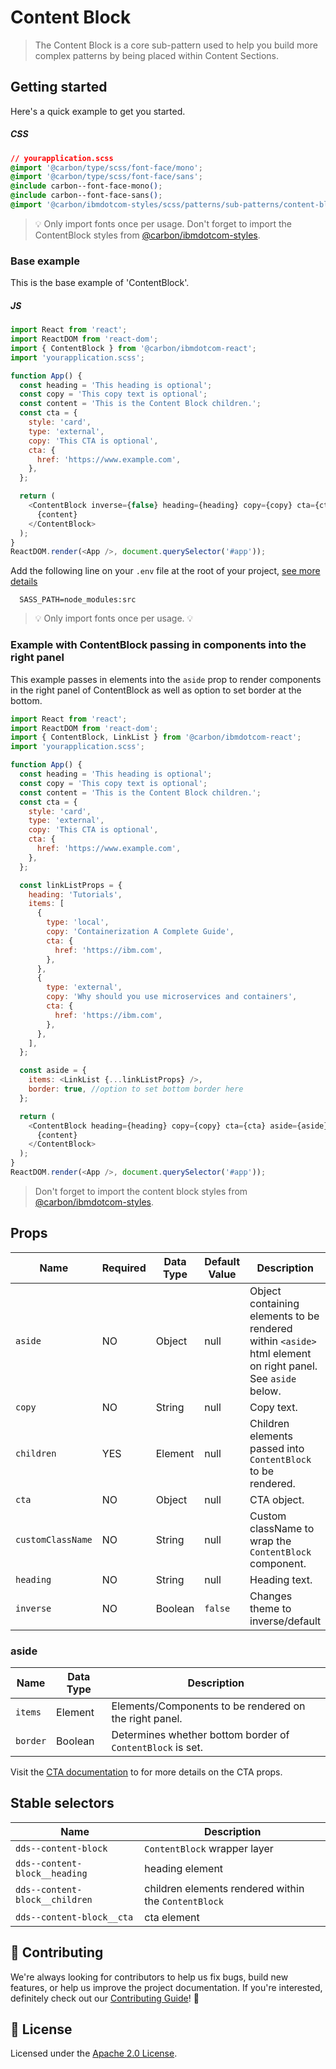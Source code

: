 # Content Block

> The Content Block is a core sub-pattern used to help you build more complex
> patterns by being placed within Content Sections.

## Getting started

Here's a quick example to get you started.

##### CSS

```css
// yourapplication.scss
@import '@carbon/type/scss/font-face/mono';
@import '@carbon/type/scss/font-face/sans';
@include carbon--font-face-mono();
@include carbon--font-face-sans();
@import '@carbon/ibmdotcom-styles/scss/patterns/sub-patterns/content-block/_content-block.scss';
```

> 💡 Only import fonts once per usage. Don't forget to import the ContentBlock
> styles from
> [@carbon/ibmdotcom-styles](https://github.com/carbon-design-system/ibm-dotcom-library/blob/master/packages/styles).

### Base example

This is the base example of 'ContentBlock'.

##### JS

```javascript
import React from 'react';
import ReactDOM from 'react-dom';
import { ContentBlock } from '@carbon/ibmdotcom-react';
import 'yourapplication.scss';

function App() {
  const heading = 'This heading is optional';
  const copy = 'This copy text is optional';
  const content = 'This is the Content Block children.';
  const cta = {
    style: 'card',
    type: 'external',
    copy: 'This CTA is optional',
    cta: {
      href: 'https://www.example.com',
    },
  };

  return (
    <ContentBlock inverse={false} heading={heading} copy={copy} cta={cta}>
      {content}
    </ContentBlock>
  );
}
ReactDOM.render(<App />, document.querySelector('#app'));
```

Add the following line on your `.env` file at the root of your project,
[see more details](https://github.com/carbon-design-system/ibm-dotcom-library/tree/master/packages/styles#usage)

```
  SASS_PATH=node_modules:src
```

> 💡 Only import fonts once per usage. 💡

### Example with ContentBlock passing in components into the right panel

This example passes in elements into the `aside` prop to render components in
the right panel of ContentBlock as well as option to set border at the bottom.

```javascript
import React from 'react';
import ReactDOM from 'react-dom';
import { ContentBlock, LinkList } from '@carbon/ibmdotcom-react';
import 'yourapplication.scss';

function App() {
  const heading = 'This heading is optional';
  const copy = 'This copy text is optional';
  const content = 'This is the Content Block children.';
  const cta = {
    style: 'card',
    type: 'external',
    copy: 'This CTA is optional',
    cta: {
      href: 'https://www.example.com',
    },
  };

  const linkListProps = {
    heading: 'Tutorials',
    items: [
      {
        type: 'local',
        copy: 'Containerization A Complete Guide',
        cta: {
          href: 'https://ibm.com',
        },
      },
      {
        type: 'external',
        copy: 'Why should you use microservices and containers',
        cta: {
          href: 'https://ibm.com',
        },
      },
    ],
  };

  const aside = {
    items: <LinkList {...linkListProps} />,
    border: true, //option to set bottom border here
  };

  return (
    <ContentBlock heading={heading} copy={copy} cta={cta} aside={aside}>
      {content}
    </ContentBlock>
  );
}
ReactDOM.render(<App />, document.querySelector('#app'));
```

> Don't forget to import the content block styles from
> [@carbon/ibmdotcom-styles](https://github.com/carbon-design-system/ibm-dotcom-library/blob/master/packages/styles).

## Props

| Name              | Required | Data Type | Default Value | Description                                                                                                |
| ----------------- | -------- | --------- | ------------- | ---------------------------------------------------------------------------------------------------------- |
| `aside`           | NO       | Object    | null          | Object containing elements to be rendered within `<aside>` html element on right panel. See `aside` below. |
| `copy`            | NO       | String    | null          | Copy text.                                                                                                 |
| `children`        | YES      | Element   | null          | Children elements passed into `ContentBlock` to be rendered.                                               |
| `cta`             | NO       | Object    | null          | CTA object.                                                                                                |
| `customClassName` | NO       | String    | null          | Custom className to wrap the `ContentBlock` component.                                                     |
| `heading`         | NO       | String    | null          | Heading text.                                                                                              |
| `inverse`         | NO       | Boolean   | `false`       | Changes theme to inverse/default                                                                           |

### aside

| Name     | Data Type | Description                                                |
| -------- | --------- | ---------------------------------------------------------- |
| `items`  | Element   | Elements/Components to be rendered on the right panel.     |
| `border` | Boolean   | Determines whether bottom border of `ContentBlock` is set. |

Visit the
[CTA documentation](https://ibmdotcom-react.mybluemix.net/?path=/story/components-cta--default)
to for more details on the CTA props.

## Stable selectors

| Name                           | Description                                          |
| ------------------------------ | ---------------------------------------------------- |
| `dds--content-block`           | `ContentBlock` wrapper layer                         |
| `dds--content-block__heading`  | heading element                                      |
| `dds--content-block__children` | children elements rendered within the `ContentBlock` |
| `dds--content-block__cta`      | cta element                                          |

## 🙌 Contributing

We're always looking for contributors to help us fix bugs, build new features,
or help us improve the project documentation. If you're interested, definitely
check out our
[Contributing Guide](https://github.com/carbon-design-system/ibm-dotcom-library/blob/master/.github/CONTRIBUTING.md)!
👀

## 📝 License

Licensed under the
[Apache 2.0 License](https://github.com/carbon-design-system/ibm-dotcom-library/blob/master/LICENSE).

